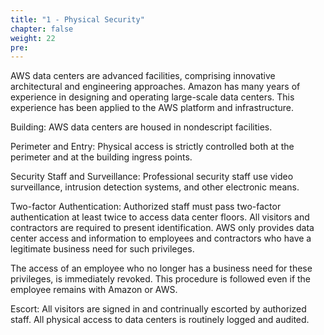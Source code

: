 ```yaml
---
title: "1 - Physical Security"
chapter: false
weight: 22
pre: 
---
```


AWS data centers are advanced facilities, comprising innovative architectural and engineering approaches. Amazon has many years of experience in designing and operating large-scale data centers. This experience has been applied to the AWS platform and infrastructure.

Building: 
AWS data centers are housed in nondescript facilities. 

Perimeter and Entry: 
Physical access is strictly controlled both at the perimeter and at the building ingress points.

Security Staff and Surveillance: 
Professional security staff use video surveillance, intrusion detection systems, and other electronic means.

Two-factor Authentication:
Authorized staff must pass two-factor authentication at least twice to access data center floors. All visitors and contractors are required to present identification. AWS only provides data center access and information to employees and contractors who have a legitimate business need for such privileges. 

The access of an employee who no longer has a business need for these privileges, is immediately revoked. This procedure is followed even if the employee remains with Amazon or AWS.

Escort: 
All visitors are signed in and contrinually escorted by authorized staff. All physical access to data centers is routinely logged and audited. 



